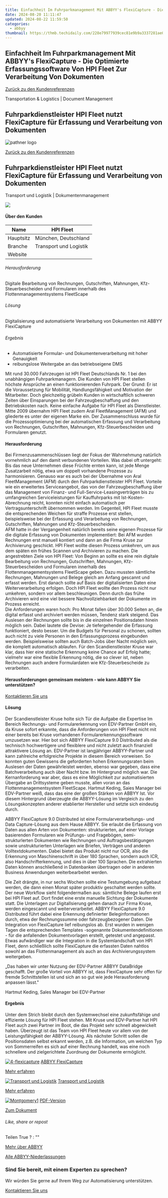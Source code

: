 ```yaml
---
title: Einfachheit Im Fuhrparkmanagement Mit ABBYY's FlexiCapture - Die Optimierte Erfassungssoftware Von HPI Fleet Zur Verarbeitung Von Dokumenten
date: 2024-08-20 11:11:47
updated: 2024-08-22 11:59:50
categories:
  - abbyy
thumbnail: https://thmb.techidaily.com/228e79977939cec81e9b9a3337281ae057b8c153534fece429948183b0ad342f.png
---
```


## Einfachheit Im Fuhrparkmanagement Mit ABBYY's FlexiCapture - Die Optimierte Erfassungssoftware Von HPI Fleet Zur Verarbeitung Von Dokumenten

[Zurück zu den Kundenreferenzen](https://tools.techidaily.com/abbyy/products/)

Transportation & Logistics | Document Management

## Fuhrparkdienstleister HPI Fleet nutzt FlexiCapture für Erfassung und Verarbeitung von Dokumenten

![pathner logo](https://content.abbyy.com/-/media/project/abbyy/abbyy/logos-white/de/70358.png?h=40&iar=0&w=120)

[Zurück zu den Kundenreferenzen](https://tools.techidaily.com/abbyy/products/)

## Fuhrparkdienstleister HPI Fleet nutzt FlexiCapture für Erfassung und Verarbeitung von Dokumenten

Transport und Logistik | Dokumentenmanagement 

![](https://static1.abbyy.com/abbyycommedia/14452/7-luz-del-sur-oilgas.jpg) 

#### Über den Kunden

| Name      | HPI Fleet                                                                                                                                                             |
| --------- | --------------------------------------------------------------------------------------------------------------------------------------------------------------------- |
| Hauptsitz | München, Deutschland                                                                                                                                                  |
| Branche   | Transport und Logistik                                                                                                                                                |
| Website   | [](https://tools.techidaily.com/abbyy/products/) |

###### Herausforderung

Digitale Bearbeitung von Rechnungen, Gutschriften, Mahnungen, Kfz-Steuerbescheiden und Formularen innerhalb des Flottenmanagementsystems FleetScape

###### Lösung

Digitalisierung und automatisierte Verarbeitung von Dokumenten mit ABBYY FlexiCapture  

###### Ergebnis

* Automatisierte Formular- und Dokumentenverarbeitung mit hoher Genauigkeit
* reibungslose Weitergabe an das betriebseigene DMS

Mit rund 30.000 Fahrzeugen ist HPI Fleet Deutschlands Nr. 1 bei den unabhängigen Fuhrparkmanagern. Die Kunden von HPI Fleet stellen höchste Ansprüche an einen funktionierenden Fuhrpark. Der Grund: Er ist die Voraussetzung für Mobilität, Handlungsfähigkeit und Motivation der Mitarbeiter. Doch gleichzeitig grübeln Kunden in wirtschaftlich schweren Zeiten über Einsparungen bei der Fahrzeugbeschaffung und den Betriebskosten nach. Keine einfache Aufgabe für HPI Fleet als Dienstleister. Mitte 2009 übernahm HPI Fleet zudem Aral FleetManagement (AFM) und gliederte es unter der eigenen Marke ein. Der Zusammenschluss wurde für die Prozessoptimierung bei der automatischen Erfassung und Verarbeitung von Rechnungen, Gutschriften, Mahnungen, Kfz-Steuerbescheiden und Formularen genutzt.

#### Herausforderung

Bei Firmenzusammenschlüssen liegt der Fokus der Wahrnehmung natürlich vornehmlich auf den damit verbundenen Vorteilen. Was dabei oft untergeht: Bis das neue Unternehmen diese Früchte ernten kann, ist jede Menge Zusatzarbeit nötig, etwa um doppelt vorhandene Prozesse zu harmonisieren. Genauso war es auch bei der Übernahme von Aral FleetManagement (AFM) durch den Fuhrparkdienstleister HPI Fleet. Vorteile wie ein erweitertes Serviceangebot, das von der Fahrzeugbeschaffung über das Management von Finanz- und Full-Service-Leasingverträgen bis zu umfangreichen Serviceleistungen für Kauffuhrparks mit Ist-Kosten-Abrechnung reicht, konnten nicht einfach automatisch per Vertragsunterschrift übernommen werden. Im Gegenteil, HPI Fleet musste die entsprechenden Weichen für straffe Prozesse erst stellen, beispielsweise bei der Erfassung und Verarbeitung von Rechnungen, Gutschriften, Mahnungen und Kfz-Steuerbescheiden.  
AFM hatte in der Vergangenheit natürlich bereits seine eigenen Prozesse für die digitale Erfassung von Dokumenten implementiert: Bei AFM wurden Rechnungen erst manuell kontiert und dann an die Firma Kruse zur Archivierung geschickt. HPI Fleet wollte diesen Prozess umkehren, um aus dem späten ein frühes Scannen und Archivieren zu machen. Die angestrebten Ziele von HPI Fleet: Von Beginn an sollte es eine rein digitale Bearbeitung von Rechnungen, Gutschriften, Mahnungen, Kfz-Steuerbescheiden und Formularen innerhalb des Flottenmanagementsystems FleetScape geben. Dazu mussten sämtliche Rechnungen, Mahnungen und Belege gleich am Anfang gescannt und erfasst werden. Erst danach sollte auf Basis der digitalisierten Daten eine Weiterverarbeitung erfolgen. Doch HPI Fleet wollte den Prozess nicht nur umkehren, sondern vor allem beschleunigen. Denn durch das frühe Archivieren wird eine viel bessere Nachvollziehbarkeit der Dokumente im Prozess erreicht.   
Die Anforderungen waren hoch: Pro Monat fallen über 30.000 Seiten an, die digital erfasst und archiviert werden müssen, Tendenz stark steigend. Das Auslesen der Rechnungen sollte bis in die einzelnen Positionsdaten hinein möglich sein. Dabei lautete die Devise: Je tiefergehender die Erfassung funktioniert, desto besser. Um die Budgets für Personal zu schonen, sollten auch nicht zu viele Personen in den Erfassungsprozess eingebunden werden. Beispielsweise sollten auch Batch-Jobs über Nacht möglich sein, die komplett automatisch ablaufen. Für den Scandienstleister Kruse war klar, dass hier eine statische Erkennung keine Chance auf Erfolg hatte; vielmehr war eine flexible Erkennung nötig, die so clever ist, neben Rechnungen auch andere Formulardaten wie Kfz-Steuerbescheide zu verarbeiten. 

#### Herausforderungen gemeinsam meistern - wie kann ABBYY Sie unterstützen?  

[Kontaktieren Sie uns](https://tools.techidaily.com/abbyy/products/) 

#### Lösung

Der Scandienstleister Kruse holte sich Tür die Aufgabe die Expertise Im Bereich Rechnungs- und Formularerkennung von EDV-Partner GmbH ein, da Kruse sofort erkannte, dass die Anforderungen von HPl Fleet nicht mit einer bereits bei Kruse vorhandenen Formularerkennungssoftware umzusetzen war. Hier bot sich ABBYY FlexiCapture 9.0 Distributed als die technisch hochwertigere und flexiblere und nicht zuletzt auch finanziell attraktivere Lösung an. EDV-Partner ist langjähriger ABBYY-Partner und kann zahlreiche erfolgreiche Projekte in diesem Bereich vorweisen. So konnten guten Gewissens die geforderten hohen Erkennungsraten beim Auslesen der Daten gewährleistet werden, ebenso war gegeben, dass eine Batchverarbeitung auch über Nacht bzw. Im Hintergrund möglich war. Die Kernanforderung war aber, dass es eine Möglichkeit zur automatisierten Übergabe an Drittsysteme geben musste, allen voran an das Flottenmanagementsystem FleetScape. Hartmut Keding, Saies Manager bei EDV-Partner weiß, dass das eine der großen Stärken von ABBYY Ist. Vor diesem Hintergrund überzeugte die ABBYY-Lösung im Vergleich zu den Lösungskonzepten anderer etablierter Hersteller und setzte sich eindeutig durch.

ABBYY FlexiCapture 9.0 Distributed ist eine Formularverarbeitungs- und Data Capture-Lösung aus dem Hause ABBYY. Sie erlaubt die Erfassung von Daten aus allen Arten von Dokumenten: strukturierten, auf einer Vorlage basierenden Formularen wie Prüfungs- und Fragebögen, semi-strukturlerten Dokumenten wie Rechnungen und Auftragsbestätigungen sowie unstrukturierten Unterlagen wie Briefen, Verträgen und anderen Volltextdokumenten. Dabei bietet das Produkt nicht nur OCR, also die Erkennung von Maschinenschrift in über 180 Sprachen, sondern auch ICR, also Handschrifterkennung, und dies in über 100 Sprachen. Die extrahierten Daten können anschließend in Datenbanken übertragen oder in anderen Business Anwendungen weiterbearbeitet werden.

Die Zeit drängte, in nur sechs Wochen sollte eine Testumgebung aufgebaut werden, die dann einen Monat später produktiv geschaltet werden sollte. Der neue Workflow sieht folgendermaßen aus: sämtliche Belege laufen erst bei HPl Fleet auf. Dort findet eine erste manuelle Sichtung der Dokumente statt. Die Unterlagen zur DigitalIsierung gehen danach zur Firma Kruse, werden eingescannt und weiterverarbeitet. ABBYY FlexiCapture 9.0 Distributed führt dabei eine Erkennung definierter Beleginformationen durch, etwa der Rechnungssumme oder fahrzeugbezogener Daten. Die Integration von FlexiCapture lief reibungslos ab. Erst wurden in wenigen Tagen die entsprechenden Templates -sogenannte Dokumentendefinitionen - für die anfallenden Dokumentvorlagen erstellt, getestet und angepasst. Etwas aufwändiger war die Integration in die Systemlandschaft von HPl Fleet, denn schließlich sollte FlexiCapture die erfassten Daten nahtlos sowohl an das Flottenmanagement als auch an das Archivierungssystem weitergeben.

 „Das haben wir unter Nutzung der EDV-Partner ABBYY DataBridge geschafft. Der große Vorteil von ABBYY ist, dass FlexiCapture sehr offen für fremde Schnittstellen ist und sich an so gut wie jede Herausforderung anpassen lässt."

 Hartmut Keding, Sales Manager bei EDV-Partner

#### Ergebnis

Unter dem Strich bleibt durch den Systemwechsel eine zukunftsfähige und effiziente Lösung für HPl Fleet stehen. Mit Kruse und EDV-Partner hat HPl Fleet auch zwei Partner im Boot, die das Projekt sehr schnell abgewickelt haben. Überzeugt ist das Team von HPl Fleet heute vor allem von der Leistungsfähigkeit der ABBYY-Lösung. Als nächster Schritt sollen die Positionsdaten selbst erkannt werden, z.B. die Information, um welchen Typ von Sommerreifen es sich auf einer Rechnung handelt, was eine noch schnellere und zielgerichtete Zuordnung der Dokumente ermöglicht.

[![4-flexicapture](https://static2.abbyy.com/abbyycommedia/21380/4-flexicapture.jpg)](https://tools.techidaily.com/abbyy/products/) [ABBYY FlexiCapture](https://tools.techidaily.com/abbyy/products/) 

[Mehr erfahren](https://tools.techidaily.com/abbyy/products/) 

[![Transport und Logistik](https://static5.abbyy.com/abbyycommedia/14363/13-transportation.jpg)](https://tools.techidaily.com/abbyy/products/) [Transport und Logistik](https://tools.techidaily.com/abbyy/products/) 

[Mehr erfahren](https://tools.techidaily.com/abbyy/products/) 

[![Montgomery1](https://static2.abbyy.com/abbyycommedia/15761/montgomery1.png)](https://static1.abbyy.com/abbyycommedia/6149/cs%5Fhpi%5Ffleet%5Ffc%5Fd.pdf "PDF-Version") [PDF-Version](https://static1.abbyy.com/abbyycommedia/6149/cs%5Fhpi%5Ffleet%5Ffc%5Fd.pdf "PDF-Version") 

[Zum Dokument](https://static1.abbyy.com/abbyycommedia/6149/cs%5Fhpi%5Ffleet%5Ffc%5Fd.pdf "PDF-Version") 

###### Like, share or repost

Teilen  True ?  : "" 

[Mehr über ABBYY](https://tools.techidaily.com/abbyy/products/) 

[Alle ABBYY-Niederlassungen](https://tools.techidaily.com/abbyy/products/) 

### Sind Sie bereit, mit einem Experten zu sprechen?

Wir würden Sie gerne auf Ihrem Weg zur Automatisierung unterstützen.

[Kontaktieren Sie uns](https://tools.techidaily.com/abbyy/products/)

<ins class="adsbygoogle"
     style="display:block"
     data-ad-format="autorelaxed"
     data-ad-client="ca-pub-7571918770474297"
     data-ad-slot="1223367746"></ins>



<ins class="adsbygoogle"
     style="display:block"
     data-ad-client="ca-pub-7571918770474297"
     data-ad-slot="8358498916"
     data-ad-format="auto"
     data-full-width-responsive="true"></ins>

